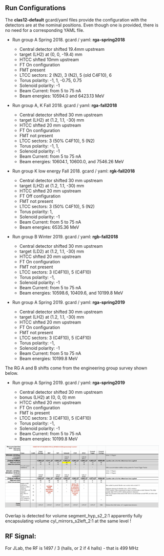 

## Run Configurations

The **clas12-default** gcard/yaml files provide the configuration with the detectors are at the nominal positions. Even though one is provided, there is no need for a corresponding YAML file.

- Run group A Spring 2018. gcard / yaml: **rga-spring2018**

  - Central detector shifted 19.4mm upstream
  - target (LH2) at (0, 0, -19.4) mm  
  - HTCC shfted 10mm upstream
  - FT On configuration
  - FMT present
  - LTCC sectors: 2 (N2), 3 (N2), 5 (old C4F10), 6
  - Torus polarity: -1, 1, -0.75, 0.75
  - Solenoid polarity: -1
  - Beam Current: from 5 to 75 nA
  - Beam energies: 10594.0 and 6423.13 MeV

- Run group A, K Fall 2018. gcard / yaml: **rga-fall2018**

  - Central detector shifted 30 mm upstream
  - target (LH2) at (1.2, 1.1, -30) mm
  - HTCC shfted 20 mm upstream
  - FT On configuration
  - FMT not present
  - LTCC sectors: 3 (50% C4F10), 5 (N2)
  - Torus polarity: -1, 1,
  - Solenoid polarity: -1
  - Beam Current: from 5 to 75 nA
  - Beam energies: 10604.1, 10600.0, and 7546.26 MeV

- Run group K low energy Fall 2018. gcard / yaml: **rgk-fall2018**

  - Central detector shifted 30 mm upstream
  - target (LH2) at (1.2, 1.1, -30) mm
  - HTCC shfted 20 mm upstream
  - FT Off configuration
  - FMT not present
  - LTCC sectors: 3 (50% C4F10), 5 (N2)
  - Torus polarity: 1,
  - Solenoid polarity: -1
  - Beam Current: from 5 to 75 nA
  - Beam energies: 6535.36 MeV


- Run group B Winter 2019. gcard / yaml: **rgb-fall2018**

  - Central detector shifted 30 mm upstream
  - target (LD2) at (1.2, 1.1, -30) mm
  - HTCC shfted 20 mm upstream
  - FT On configuration
  - FMT not present
  - LTCC sectors: 3 (C4F10), 5 (C4F10)
  - Torus polarity: -1,
  - Solenoid polarity: -1
  - Beam Current: from 5 to 75 nA
  - Beam energies: 10598.6, 10409.6, and 10199.8 MeV

- Run group A Spring 2019. gcard / yaml: **rga-spring2019**

  - Central detector shifted 30 mm upstream
  - target (LH2) at (1.2, 1.1, -30) mm
  - HTCC shfted 20 mm upstream
  - FT On configuration
  - FMT not present
  - LTCC sectors: 3 (C4F10), 5 (C4F10)
  - Torus polarity: -1,
  - Solenoid polarity: -1
  - Beam Current: from 5 to 75 nA
  - Beam energies: 10199.8 MeV

The RG A and B shifts come from the engineering group survey shown below.

- Run group A Spring 2019. gcard / yaml: **rga-spring2019**

  - Central detector shifted 30 mm upstream
  - bonus (LH2) at (0, 0, 0) mm
  - HTCC shfted 20 mm upstream
  - FT On configuration
  - FMT is present
  - LTCC sectors: 3 (C4F10), 5 (C4F10)
  - Torus polarity: -1,
  - Solenoid polarity: -1
  - Beam Current: from 5 to 75 nA
  - Beam energies: 10199.8 MeV


![Alt engineering survey](surveyCyril.png?raw=true "engineering survey")

Overlap is detected for volume segment_hyp_s2_2:1
apparently fully encapsulating volume cyl_mirrors_s2left_2:1          at the same level !


## RF Signal:

For JLab, the RF is 1497 / 3 (halls, or 2 if 4 halls) - that is 499 MHz